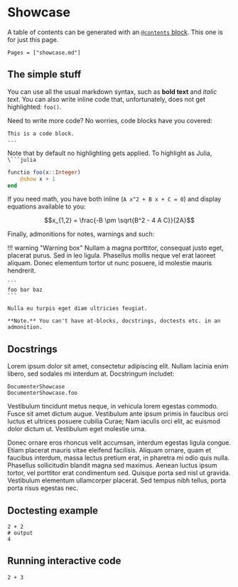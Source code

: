 # Showcase

A table of contents can be generated with an [`@contents` block](@ref).
This one is for just this page.

```@contents
Pages = ["showcase.md"]
```

## The simple stuff

You can use all the usual markdown syntax, such as **bold text** and _italic text_.
You can also write inline code that, unfortunately, does not get highlighted: `foo()`.

Need to write more code? No worries, code blocks have you covered:

```
This is a code block.
...
```

Note that by default no highlighting gets applied. To highlight as Julia,  `````\```julia`````

```julia
functio foo(x::Integer)
    @show x + 1
end
```

If you need math, you have both inline (``A x^2 + B x + C = 0``) and display equations available to you:

```math
x_{1,2} = \frac{-B \pm \sqrt{B^2 - 4 A C}}{2A}
```

Finally, admonitions for notes, warnings and such:

!!! warning "Warning box"
    Nullam a magna porttitor, consequat justo eget, placerat purus. Sed in leo ligula. Phasellus mollis neque vel erat laoreet aliquam. Donec elementum tortor ut nunc posuere, id molestie mauris hendrerit.

    ```
    foo bar baz
    ```

    Nulla eu turpis eget diam ultricies feugiat.

    **Note.** You can't have at-blocks, docstrings, doctests etc. in an admonition.

## Docstrings

Lorem ipsum dolor sit amet, consectetur adipiscing elit. Nullam lacinia enim libero, sed sodales mi interdum at. Docstringum includet:

```@docs
DocumenterShowcase
DocumenterShowcase.foo
```

Vestibulum tincidunt metus neque, in vehicula lorem egestas commodo. Fusce sit amet dictum augue. Vestibulum ante ipsum primis in faucibus orci luctus et ultrices posuere cubilia Curae; Nam iaculis orci elit, ac euismod dolor dictum ut. Vestibulum eget molestie urna.

Donec ornare eros rhoncus velit accumsan, interdum egestas ligula congue. Etiam placerat mauris vitae eleifend facilisis. Aliquam ornare, quam et faucibus interdum, massa lectus pretium erat, in pharetra mi odio quis nulla. Phasellus sollicitudin blandit magna sed maximus. Aenean luctus ipsum tortor, vel porttitor erat condimentum sed. Quisque porta sed nisl ut gravida. Vestibulum elementum ullamcorper placerat. Sed tempus nibh tellus, porta porta risus egestas nec.

## Doctesting example

```jldoctest
2 + 2
# output
4
```

## Running interactive code

```@example
2 + 3
```
